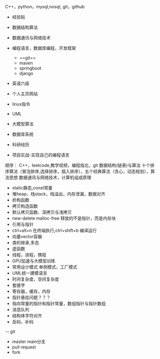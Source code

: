 C++，python，mysql,nosql,       git，github
- 经验贴
- 数据结构算法
- 数据通讯与网络技术
- 编程语言，数据库编程，开发框架
    - ==git==
    - maven
    - springboot
    - django
- 英语六级
- 个人主页网站
- linux指令
- UML

- 大模型算法
- 数据库系统
- 科研经历
- 项目实战-实现自己的编程语言

顺序：
C++，leetcode,教学视频，编程指北，git
数据结构(链表)与算法  十个排序算法（冒泡排序,选择排序，插入排序），五个经典算法（贪心，动态规划），算法思想
数据通讯与网络技术，计算机组成原理




- static静态,const常量
- 堆heap、栈stack，栈溢出，内存泄漏，数据对齐
- 析构函数
- 拷贝构造函数
- 默认拷贝函数、深拷贝与浅拷贝
- new-delete    malloc-free 释放的不是指针，而是内存块
- 引用与指针
- ctrl+alt+n 在终端执行,ctrl+shift+b 编译运行
- 向量vector容器
- 类的继承,多态
- 虚函数
- 线程，进程，携程
- GPU加速与大模型训练
- 常用设计模式  单例模式，工厂模式
- UML统一建模语言
- 时间复杂度，空间复杂度
- 套接字
- 寄存器，缓存，内存
- 指针悬挂问题？？？
- 指向常量的指针和指针常量，数组指针与指针数组
- 消息队列
- 结构体字符对齐
- 反码，补码


-- git
- master main分支
- pull request
- fork